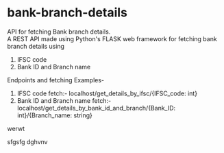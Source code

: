 # bank-branch-details
API for fetching Bank branch details.  
A REST API made using Python's FLASK web framework for fetching bank branch details using  
1. IFSC code  
2. Bank ID and Branch name  
  
Endpoints and fetching Examples-  
1. IFSC code fetch:- localhost/get_details_by_ifsc/{IFSC_code: int}  
2. Bank ID and Branch name fetch:- localhost/get_details_by_bank_id_and_branch/{Bank_ID: int}/{Branch_name: string}


werwt

sfgsfg
dghvnv
